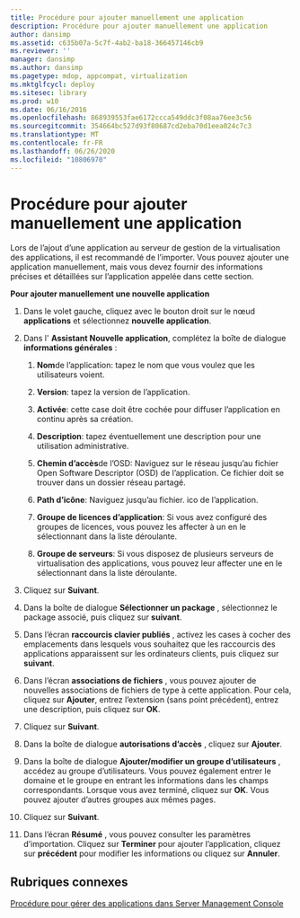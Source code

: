 ```yaml
---
title: Procédure pour ajouter manuellement une application
description: Procédure pour ajouter manuellement une application
author: dansimp
ms.assetid: c635b07a-5c7f-4ab2-ba18-366457146cb9
ms.reviewer: ''
manager: dansimp
ms.author: dansimp
ms.pagetype: mdop, appcompat, virtualization
ms.mktglfcycl: deploy
ms.sitesec: library
ms.prod: w10
ms.date: 06/16/2016
ms.openlocfilehash: 868939553fae6172ccca549ddc3f08aa76ee3c56
ms.sourcegitcommit: 354664bc527d93f80687cd2eba70d1eea024c7c3
ms.translationtype: MT
ms.contentlocale: fr-FR
ms.lasthandoff: 06/26/2020
ms.locfileid: "10806970"
---
```

# Procédure pour ajouter manuellement une application


Lors de l’ajout d’une application au serveur de gestion de la virtualisation des applications, il est recommandé de l’importer. Vous pouvez ajouter une application manuellement, mais vous devez fournir des informations précises et détaillées sur l’application appelée dans cette section.

**Pour ajouter manuellement une nouvelle application**

1.  Dans le volet gauche, cliquez avec le bouton droit sur le nœud **applications** et sélectionnez **nouvelle application**.

2.  Dans l' **Assistant Nouvelle application**, complétez la boîte de dialogue **informations générales** :

    1.  **Nom**de l’application: tapez le nom que vous voulez que les utilisateurs voient.

    2.  **Version**: tapez la version de l’application.

    3.  **Activée**: cette case doit être cochée pour diffuser l’application en continu après sa création.

    4.  **Description**: tapez éventuellement une description pour une utilisation administrative.

    5.  **Chemin d’accès**de l’OSD: Naviguez sur le réseau jusqu’au fichier Open Software Descriptor (OSD) de l’application. Ce fichier doit se trouver dans un dossier réseau partagé.

    6.  **Path d’icône**: Naviguez jusqu’au fichier. ico de l’application.

    7.  **Groupe de licences d’application**: Si vous avez configuré des groupes de licences, vous pouvez les affecter à un en le sélectionnant dans la liste déroulante.

    8.  **Groupe de serveurs**: Si vous disposez de plusieurs serveurs de virtualisation des applications, vous pouvez leur affecter une en le sélectionnant dans la liste déroulante.

3.  Cliquez sur **Suivant**.

4.  Dans la boîte de dialogue **Sélectionner un package** , sélectionnez le package associé, puis cliquez sur **suivant**.

5.  Dans l’écran **raccourcis clavier publiés** , activez les cases à cocher des emplacements dans lesquels vous souhaitez que les raccourcis des applications apparaissent sur les ordinateurs clients, puis cliquez sur **suivant**.

6.  Dans l’écran **associations de fichiers** , vous pouvez ajouter de nouvelles associations de fichiers de type à cette application. Pour cela, cliquez sur **Ajouter**, entrez l’extension (sans point précédent), entrez une description, puis cliquez sur **OK**.

7.  Cliquez sur **Suivant**.

8.  Dans la boîte de dialogue **autorisations d’accès** , cliquez sur **Ajouter**.

9.  Dans la boîte de dialogue **Ajouter/modifier un groupe d’utilisateurs** , accédez au groupe d’utilisateurs. Vous pouvez également entrer le domaine et le groupe en entrant les informations dans les champs correspondants. Lorsque vous avez terminé, cliquez sur **OK**. Vous pouvez ajouter d’autres groupes aux mêmes pages.

10. Cliquez sur **Suivant**.

11. Dans l’écran **Résumé** , vous pouvez consulter les paramètres d’importation. Cliquez sur **Terminer** pour ajouter l’application, cliquez sur **précédent** pour modifier les informations ou cliquez sur **Annuler**.

## Rubriques connexes


[Procédure pour gérer des applications dans Server Management Console](how-to-manage-applications-in-the-server-management-console.md)

 

 





